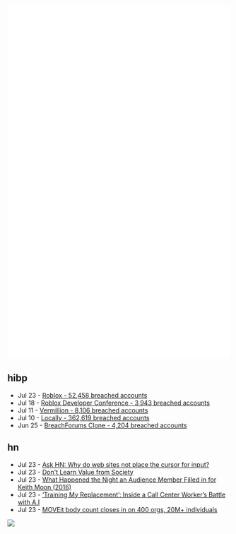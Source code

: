 ![Metrics](https://raw.githubusercontent.com/phixion/phixion/master/metrics.svg)

## hibp

<!--
for https://github.com/phixion/phixion/blob/main/.github/workflows/feeds.yml
-->
<!--START_SECTION:haveibeenpwnd-->
- Jul 23 - [Roblox - 52,458 breached accounts](https://haveibeenpwned.com/PwnedWebsites#Roblox)
- Jul 18 - [Roblox Developer Conference - 3,943 breached accounts](https://haveibeenpwned.com/PwnedWebsites#RobloxDeveloperConference)
- Jul 11 - [Vermillion - 8,106 breached accounts](https://haveibeenpwned.com/PwnedWebsites#Vermillion)
- Jul 10 - [Locally - 362,619 breached accounts](https://haveibeenpwned.com/PwnedWebsites#Locally)
- Jun 25 - [BreachForums Clone - 4,204 breached accounts](https://haveibeenpwned.com/PwnedWebsites#BreachForumsClone)
<!--END_SECTION:haveibeenpwnd-->

## hn

<!--
for https://github.com/phixion/phixion/blob/main/.github/workflows/feeds.yml
-->
<!--START_SECTION:hn-->
- Jul 23 - [Ask HN: Why do web sites not place the cursor for input?](https://news.ycombinator.com/item?id=36836189)
- Jul 23 - [Don't Learn Value from Society](https://www.palladiummag.com/2023/07/13/dont-learn-your-values-from-society/)
- Jul 23 - [What Happened the Night an Audience Member Filled in for Keith Moon (2016)](https://www.loudersound.com/features/what-happened-the-night-an-audience-member-filled-in-for-keith-moon)
- Jul 23 - [‘Training My Replacement’: Inside a Call Center Worker’s Battle with A.I](https://www.nytimes.com/2023/07/19/business/call-center-workers-battle-with-ai.html)
- Jul 23 - [MOVEit body count closes in on 400 orgs, 20M+ individuals](https://www.theregister.com/2023/07/20/moveit_victim_count/)
<!--END_SECTION:hn-->

<!--
for https://yhype.me
-->
![](https://hit.yhype.me/github/profile?user_id=13013670)
